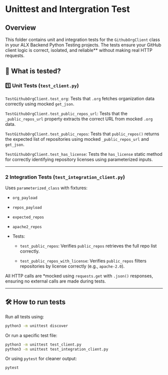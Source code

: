 
# Unittest and Intergration Test

## Overview

This folder contains unit and integration tests for the `GithubOrgClient` class in your ALX Backend Python Testing projects. The tests ensure your GitHub client logic is correct, isolated, and reliable** without making real HTTP requests.



## 🧪 What is tested?

### 1️⃣ Unit Tests (`test_client.py`)

 `TestGithubOrgClient.test_org`:
  Tests that `.org` fetches organization data correctly using mocked `get_json`.

`TestGithubOrgClient.test_public_repos_url`:
 Tests that the `_public_repos_url` property extracts the correct URL from mocked `.org` data.

 `TestGithubOrgClient.test_public_repos`:
   Tests that `public_repos()` returns the expected list of repositories using mocked `_public_repos_url` and `get_json`.

`TestGithubOrgClient.test_has_license`:
   Tests the `has_license` static method for correctly identifying repository licenses using parameterized inputs.

---

### 2 Integration Tests (`test_integration_client.py`)

Uses `parameterized_class` with fixtures:

  * `org_payload`
  * `repos_payload`
  * `expected_repos`
  * `apache2_repos`

* Tests:

  * `test_public_repos`:
     Verifies `public_repos` retrieves the full repo list correctly.

  * `test_public_repos_with_license`:
     Verifies `public_repos` filters repositories by license correctly (e.g., `apache-2.0`).

All HTTP calls are *mocked using `requests.get` with `.json()` responses, ensuring no external calls are made during tests.

---

## 🛠️ How to run tests

Run all tests using:

```bash
python3 -m unittest discover
```

Or run a specific test file:

```bash
python3 -m unittest test_client.py
python3 -m unittest test_integration_client.py
```

Or using `pytest` for cleaner output:

```bash
pytest
```



